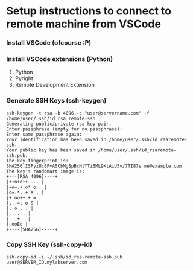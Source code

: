 # Setup instructions to connect to remote machine from VSCode 

### Install VSCode (ofcourse :P)
### Install VSCode extensions (Python)
1. Python
2. Pyright 
3. Remote Development Extension 

### Generate SSH Keys (ssh-keygen)
    ssh-keygen -t rsa -b 4096 -c "user@servername.com" -f /home/user/.ssh/id_rsa_remote-ssh
    Generating public/private rsa key pair.
    Enter passphrase (empty for no passphrase):
    Enter same passphrase again:
    Your identification has been saved in /home/user/.ssh/id_rsaremote-ssh.
    Your public key has been saved in /home/user/.ssh/id_rsaremote-ssh.pub.
    The key fingerprint is:
    SHA256:ISPyzUc8F+A5CbMgSpBcHlYTi5ML9KtAiU5v/7TI87s me@example.com
    The key's randomart image is:
    +---[RSA 4096]----+
    |++o+o++ ... |
    |=o=.+.o* o . |
    |o=.*..+ X . |
    |+ oo++ + = |
    |.. =. o S |
    |. o . . |
    | . . . |
    | ..+ . |
    | ooEo |
    +----[SHA256]-----+

### Copy SSH Key (ssh-copy-id)
    ssh-copy-id -i ~/.ssh/id_rsa-remote-ssh.pub user@SERVER_ID.mylabserver.com
